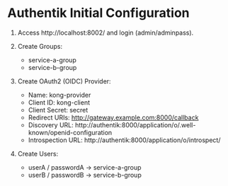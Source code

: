 # Authentik Initial Configuration

1. Access http://localhost:8002/ and login (admin/adminpass).

2. Create Groups:
   - service-a-group
   - service-b-group

3. Create OAuth2 (OIDC) Provider:
   - Name: kong-provider
   - Client ID: kong-client
   - Client Secret: secret
   - Redirect URIs: http://gateway.example.com:8000/callback
   - Discovery URL: http://authentik:8000/application/o/.well-known/openid-configuration
   - Introspection URL: http://authentik:8000/application/o/introspect/

4. Create Users:
   - userA / passwordA → service-a-group
   - userB / passwordB → service-b-group